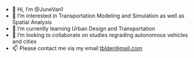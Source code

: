 - 👋 Hi, I’m @JuneVan1
- 👀 I’m interested in Transportation Modeling and Simulation as well as Spatial Analysis
- 🌱 I’m currently learning Urban Design and Transportation
- 💞️ I’m looking to collaborate on studies regrading autonomous vehicles and cities
- 📫 Please contact me via my email tblder@mail.com

<!---
JuneVan1/JuneVan1 is a ✨ special ✨ repository because its `README.md` (this file) appears on your GitHub profile.
You can click the Preview link to take a look at your changes.
--->
